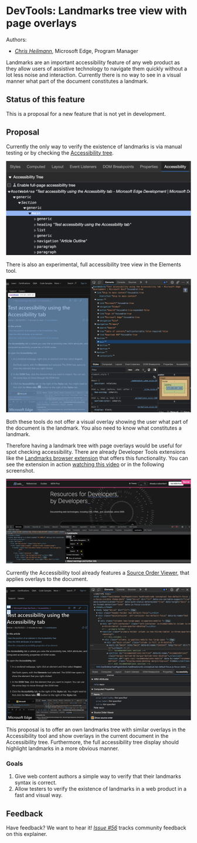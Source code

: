 # DevTools: Landmarks tree view with page overlays

Authors:
 - *[Chris Heilmann](https://github.com/codepo8)*, Microsoft Edge, Program Manager

Landmarks are an important accessibility feature of any web product as they allow users of assistive technology to navigate them quickly without a lot less noise and interaction. Currently there is no way to see in a visual manner what part of the document constitutes a landmark.

## Status of this feature

This is a proposal for a new feature that is not yet in development.

## Proposal

Currently the only way to verify the existence of landmarks is via manual testing or by checking the  [Accessibility tree](https://docs.microsoft.com/en-us/microsoft-edge/devtools-guide-chromium/accessibility/accessibility-tab).

![Accessibility tree showing a main element](accessibility-main-element.png)

There is also an experimental, full accessibility tree view in the Elements tool.

![Full accessibility tree replacing the DOM tree in the elements tool](full-accessibility-tree.png)

Both these tools do not offer a visual overlay showing the user what part of the document is the landmark. You also need to know what constitutes a landmark.

Therefore having a landmark tree with page overlays would be useful for spot checking accessibility. There are already Developer Tools extensions like the [Landmarks browser extension](http://matatk.agrip.org.uk/landmarks/) that offers this functionality. You can see the extension in action [watching this video](https://user-images.githubusercontent.com/13508/168231108-6c39335a-eb19-4e9f-be04-5fb35ea208ff.mp4) or in the following screenshot.

![Extension showing the landmarks tree and the highlighted corresponding section in the live site](extension-overlay.png)

Currently the Accessibility tool already features a [Source Order Viewer](https://docs.microsoft.com/microsoft-edge/devtools-guide-chromium/accessibility/test-tab-key-source-order-viewer), that applies overlays to the document.

![Source order viewer showing the source order as an overlay in the document](source-order-viewer.png)

This proposal is to offer an own landmarks tree with similar overlays in the Accessibility tool and show overlays in the current document in the Accessibility tree. Furthermore, the full accessibility tree display should highlight landmarks in a more obvious manner.

### Goals

1. Give web content authors a simple way to verify that their landmarks syntax is correct.
1. Allow testers to verify the existence of landmarks in a web product in a fast and visual way.

## Feedback
Have feedback? We want to hear it! *[Issue #56](https://github.com/MicrosoftEdge/DevTools/issues/56)* tracks community feedback on this explainer.